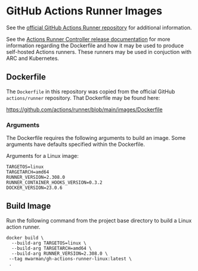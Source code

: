 # GitHub Actions Runner Images

See the [official GitHub Actions Runner repository](https://github.com/actions/runner) for additional information.

See the [Actions Runner Controller release documentation](https://github.com/actions/actions-runner-controller/blob/master/docs/adrs/2022-10-17-runner-image.md) for more information regarding the Dockerfile and how it may be used to produce self-hosted Actions runners. These runners may be used in conjuction with ARC and Kubernetes.

## Dockerfile

The `Dockerfile` in this repository was copied from the official GitHub `actions/runner` repository. That Dockerfile may be found here:

https://github.com/actions/runner/blob/main/images/Dockerfile

### Arguments

The Dockerfile requires the following arguments to build an image. Some arguments have defaults specified within the Dockerfile.

Arguments for a Linux image:

```
TARGETOS=linux
TARGETARCH=amd64
RUNNER_VERSION=2.308.0
RUNNER_CONTAINER_HOOKS_VERSION=0.3.2
DOCKER_VERSION=23.0.6
```

## Build Image

Run the following command from the project base directory to build a Linux action runner.

```
docker build \
  --build-arg TARGETOS=linux \
  --build-arg TARGETARCH=amd64 \
  --build-arg RUNNER_VERSION=2.308.0 \
 --tag mwarman/gh-actions-runner-linux:latest \
 .
```

